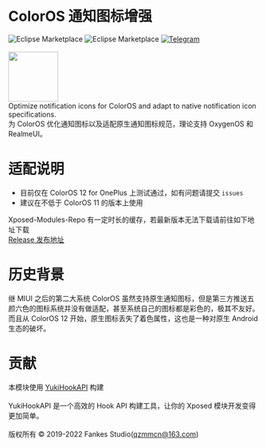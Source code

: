 # ColorOS 通知图标增强

![Eclipse Marketplace](https://img.shields.io/badge/license-AGPL3.0-blue)
![Eclipse Marketplace](https://img.shields.io/badge/version-v1.53-green)
[![Telegram](https://img.shields.io/badge/Follow-Telegram-blue.svg?logo=telegram)](https://t.me/XiaofangInternet)
<br/><br/>
<img src="https://github.com/fankes/ColorOSNotifyIcon/blob/master/app/src/main/ic_launcher-playstore.png" width = "100" height = "100"/>
<br/>
Optimize notification icons for ColorOS and adapt to native notification icon specifications.<br/>
为 ColorOS 优化通知图标以及适配原生通知图标规范，理论支持 OxygenOS 和 RealmeUI。

# 适配说明

- 目前仅在 ColorOS 12 for OnePlus 上测试通过，如有问题请提交 `issues`
- 建议在不低于 ColorOS 11 的版本上使用

Xposed-Modules-Repo 有一定时长的缓存，若最新版本无法下载请前往如下地址下载<br/>
[Release 发布地址](https://github.com/fankes/ColorOSNotifyIcon/releases)

# 历史背景

继 MIUI 之后的第二大系统 ColorOS 虽然支持原生通知图标，但是第三方推送五颜六色的图标系统并没有做适配，甚至系统自己的图标都是彩色的，极其不友好。<br/>
而且从 ColorOS 12 开始，原生图标丢失了着色属性，这也是一种对原生 Android 生态的破坏。

# 贡献

本模块使用 [YukiHookAPI](https://github.com/fankes/YukiHookAPI) 构建<br/><br/>
YukiHookAPI 是一个高效的 Hook API 构建工具，让你的 Xposed 模块开发变得更加简单。<br/><br/>
版权所有 © 2019-2022 Fankes Studio(qzmmcn@163.com)
